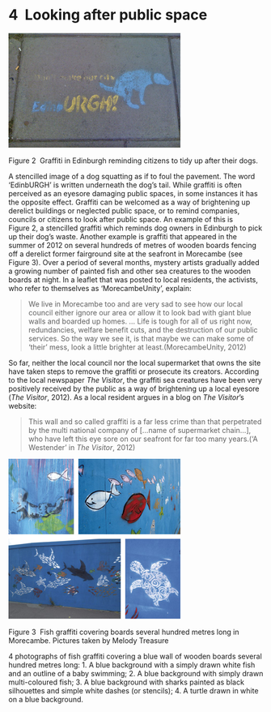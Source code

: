 # 4  Looking after public space



![figure images/y031_blk3_u02_f2_07_graffiti_edinburgh.tif](images/y031_blk3_u02_f2_07_graffiti_edinburgh.tif)


Figure 2  Graffiti in Edinburgh reminding citizens to tidy up after their dogs.

A stencilled image of a dog squatting as if to foul the pavement. The word ‘EdinbURGH’ is written underneath the dog’s tail.
While graffiti is often perceived as an eyesore damaging public spaces, in some instances it has the opposite effect. Graffiti can be welcomed as a way of brightening up derelict buildings or neglected public space, or to remind companies, councils or citizens to look after public space. An example of this is Figure 2, a stencilled graffiti which reminds dog owners in Edinburgh to pick up their dog’s waste. Another example is graffiti that appeared in the summer of 2012 on several hundreds of metres of wooden boards fencing off a derelict former fairground site at the seafront in Morecambe (see Figure 3). Over a period of several months, mystery artists gradually added a growing number of painted fish and other sea creatures to the wooden boards at night. In a leaflet that was posted to local residents, the activists, who refer to themselves as ‘MorecambeUnity’, explain: 

<!--Quote id=-->
>We live in Morecambe too and are very sad to see how our local council either ignore our area or allow it to look bad with giant blue walls and boarded up homes. … Life is tough for all of us right now, redundancies, welfare benefit cuts, and the destruction of our public services. So the way we see it, is that maybe we can make some of ‘their’ mess, look a little brighter at least.(MorecambeUnity, 2012)


So far, neither the local council nor the local supermarket that owns the site have taken steps to remove the graffiti or prosecute its creators. According to the local newspaper *The Visitor*, the graffiti sea creatures have been very positively received by the public as a way of brightening up a local eyesore (*The Visitor*, 2012). As a local resident argues in a blog on *The Visitor*’s website:

<!--Quote id=-->
>This wall and so called graffiti is a far less crime than that perpetrated by the multi national company of […name of supermarket chain…], who have left this eye sore on our seafront for far too many years.(‘A Westender’ in *The Visitor*, 2012)



![figure images/y031_blk3_u02_21868_fish_morcombe.tif.jpg](images/y031_blk3_u02_21868_fish_morcombe.tif.jpg)


Figure 3  Fish graffiti covering boards several hundred metres long in Morecambe. Pictures taken by Melody Treasure


4 photographs of fish graffiti covering a blue wall of wooden boards several hundred metres long: 1. A blue background with a simply drawn white fish and an outline of a baby swimming; 2. A blue background with simply drawn  multi-coloured fish; 3. A blue background with sharks painted as black silhouettes and simple white dashes (or stencils); 4. A turtle drawn in white on a blue background.

